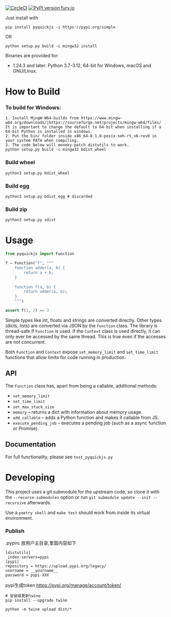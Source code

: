 [![CircleCI](https://circleci.com/gh/PetterS/quickjs.svg?style=svg)](https://circleci.com/gh/PetterS/quickjs) [![PyPI version fury.io](https://d25lcipzij17d.cloudfront.net/badge.svg?id=py&r=r&ts=1683906897&type=6e&v=1.19.4&x2=0)](https://pypi.python.org/pypi/pyquickjs/)

Just install with

    pip install pyquickjs -i https://pypi.org/simple
OR

    python setup.py build -c mingw32 install
    

Binaries are provided for:
 - 1.24.3 and later: Python 3.7-3.12, 64-bit for Windows, macOS and GNU/Linux.

# How to Build 

### To build for Windows:
```text
1. Install MingW-W64-builds from https://www.mingw-w64.org/downloads/|https://sourceforge.net/projects/mingw-w64/files/
It is important to change the default to 64-bit when installing if a 64-bit Python is installed in windows.
2. Put the bin/ folder inside x86_64-8.1.0-posix-seh-rt_v6-rev0 in your system PATH when compiling.
3. The code below will moneky-patch distutils to work.
python setup.py build -c mingw32 bdist_wheel
```

### Build wheel
```shell
python3 setup.py bdist_wheel
```

### Build egg
```shell
python3 setup.py bdist_egg # discarded
```

### Build zip
```shell
python3 setup.py sdist
```

# Usage

```python
from pyquickjs import Function

f = Function("f", """
    function adder(a, b) {
        return a + b;
    }
    
    function f(a, b) {
        return adder(a, b);
    }
    """)

assert f(1, 2) == 3
```

Simple types like int, floats and strings are converted directly. Other types (dicts, lists) are converted via JSON by the `Function` class.
The library is thread-safe if `Function` is used. If the `Context` class is used directly, it can only ever be accessed by the same thread.
This is true even if the accesses are not concurrent.

Both `Function` and `Context` expose `set_memory_limit` and `set_time_limit` functions that allow limits for code running in production.

## API
The `Function` class has, apart from being a callable, additional methods:
- `set_memory_limit`
- `set_time_limit`
- `set_max_stack_size`
- `memory` – returns a dict with information about memory usage.
- `add_callable` – adds a Python function and makes it callable from JS.
- `execute_pending_job` – executes a pending job (such as a async function or Promise).

## Documentation
For full functionality, please see `test_pyquickjs.py`

# Developing
This project uses a git submodule for the upstream code, so clone it with the `--recurse-submodules` option or run `git submodule update --init --recursive` afterwards.

Use a `poetry shell` and `make test` should work from inside its virtual environment.

### Publish
.pypirc 放用户主目录,里面内容如下
```text
[distutils]
 index-servers=pypi 
[pypi]
repository = https://upload.pypi.org/legacy/
username = __yourname__
password = pypi-XXX
```
pypi生成token https://pypi.org/manage/account/token/
```shell
# 安装或更新twine
pip install --upgrade twine

python -m twine upload dist/*

```